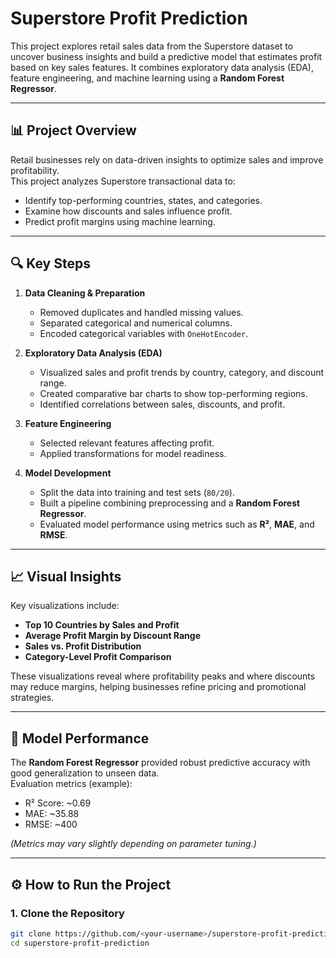# Superstore Profit Prediction

This project explores retail sales data from the Superstore dataset to uncover business insights and build a predictive model that estimates profit based on key sales features. It combines exploratory data analysis (EDA), feature engineering, and machine learning using a **Random Forest Regressor**.

---

## 📊 Project Overview

Retail businesses rely on data-driven insights to optimize sales and improve profitability.  
This project analyzes Superstore transactional data to:

- Identify top-performing countries, states, and categories.
- Examine how discounts and sales influence profit.
- Predict profit margins using machine learning.

---

## 🔍 Key Steps

1. **Data Cleaning & Preparation**
   - Removed duplicates and handled missing values.
   - Separated categorical and numerical columns.
   - Encoded categorical variables with `OneHotEncoder`.

2. **Exploratory Data Analysis (EDA)**
   - Visualized sales and profit trends by country, category, and discount range.
   - Created comparative bar charts to show top-performing regions.
   - Identified correlations between sales, discounts, and profit.

3. **Feature Engineering**
   - Selected relevant features affecting profit.
   - Applied transformations for model readiness.

4. **Model Development**
   - Split the data into training and test sets (`80/20`).
   - Built a pipeline combining preprocessing and a **Random Forest Regressor**.
   - Evaluated model performance using metrics such as **R²**, **MAE**, and **RMSE**.

---

## 📈 Visual Insights

Key visualizations include:
- **Top 10 Countries by Sales and Profit**
- **Average Profit Margin by Discount Range**
- **Sales vs. Profit Distribution**
- **Category-Level Profit Comparison**

These visualizations reveal where profitability peaks and where discounts may reduce margins, helping businesses refine pricing and promotional strategies.

---

## 🤖 Model Performance

The **Random Forest Regressor** provided robust predictive accuracy with good generalization to unseen data.  
Evaluation metrics (example):
- R² Score: ~0.69  
- MAE: ~35.88  
- RMSE: ~400  

*(Metrics may vary slightly depending on parameter tuning.)*

---

## ⚙️ How to Run the Project

### 1. Clone the Repository
```bash
git clone https://github.com/<your-username>/superstore-profit-prediction.git
cd superstore-profit-prediction
```
